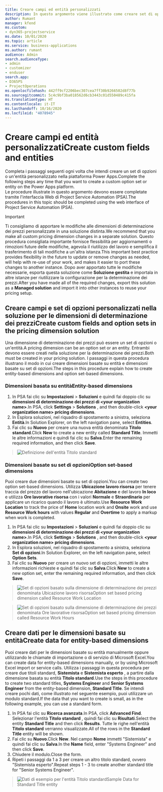 ```yaml
---
title: Creare campi ed entità personalizzati
description: In questo argomento viene illustrato come creare set di opzioni ed entità nella soluzione utilizzata sulla piattaforma Power Apps.
author: Rumant
manager: kfend
ms.custom:
- dyn365-projectservice
ms.date: 10/01/2020
ms.topic: article
ms.service: business-applications
ms.author: rumant
audience: Admin
search.audienceType:
- admin
- customizer
- enduser
search.app:
- D365PS
- ProjectOperations
ms.openlocfilehash: 442ff9cf2206bec307cea7ff30b9266502d8f77b
ms.sourcegitcommit: 5c4c9bf3ba018562d6cb3443c01d550489c415fa
ms.translationtype: HT
ms.contentlocale: it-IT
ms.lasthandoff: 10/16/2020
ms.locfileid: "4078945"
---
```

# <a name="create-custom-fields-and-entities"></a><span data-ttu-id="18ba5-103">Creare campi ed entità personalizzati</span><span class="sxs-lookup"><span data-stu-id="18ba5-103">Create custom fields and entities</span></span> 

<span data-ttu-id="18ba5-104">Completa i passaggi seguenti ogni volta che intendi creare un set di opzioni o un'entità personalizzato nella piattaforma Power Apps.</span><span class="sxs-lookup"><span data-stu-id="18ba5-104">Complete the following steps any time that you want to create a custom option set or entity on the Power Apps platform.</span></span>  
<span data-ttu-id="18ba5-105">Le procedure illustrate in questo argomento devono essere completate tramite l'interfaccia Web di Project Service Automation (PSA).</span><span class="sxs-lookup"><span data-stu-id="18ba5-105">The procedures in this topic should be completed using the web interface of Project Service Automation (PSA).</span></span>

> [!IMPORTANT]
> <span data-ttu-id="18ba5-106">Ti consigliamo di apportare le modifiche alle dimensioni di determinazione dei prezzi personalizzate in una soluzione distinta.</span><span class="sxs-lookup"><span data-stu-id="18ba5-106">We recommend that you make all custom pricing dimension changes in a separate solution.</span></span> <span data-ttu-id="18ba5-107">Questo procedura consigliata importante fornisce flessibilità per aggiornamenti o rimozioni future delle modifiche, agevola il riutilizzo del lavoro e semplifica il trasferimento di tali modifiche a un'altra istanza.</span><span class="sxs-lookup"><span data-stu-id="18ba5-107">This important best practice provides flexibility in the future to update or remove changes as needed, will help with re-use of your work, and makes it easier to port these changes to another instance.</span></span> <span data-ttu-id="18ba5-108">Dopo aver apportato tutte le modifiche necessarie, esporta questa soluzione come **Soluzione gestita** e importala in altre istanze per riutilizzare la configurazione per la determinazione dei prezzi.</span><span class="sxs-lookup"><span data-stu-id="18ba5-108">After you have made all of the required changes, export this solution as a **Managed solution** and import it into other instances to reuse your pricing setup.</span></span>

  
## <a name="create-custom-fields-and-option-sets-in-the-pricing-dimension-solution"></a><span data-ttu-id="18ba5-109">Creare campi e set di opzioni personalizzati nella soluzione per le dimensioni di determinazione dei prezzi</span><span class="sxs-lookup"><span data-stu-id="18ba5-109">Create custom fields and option sets in the pricing dimension solution</span></span>

<span data-ttu-id="18ba5-110">Una dimensione di determinazione dei prezzi può essere un set di opzioni o un'entità.</span><span class="sxs-lookup"><span data-stu-id="18ba5-110">A pricing dimension can be an option set or an entity.</span></span> <span data-ttu-id="18ba5-111">Entrambi devono essere creati nella soluzione per la determinazione dei prezzi.</span><span class="sxs-lookup"><span data-stu-id="18ba5-111">Both must be created in your pricing solution.</span></span> <span data-ttu-id="18ba5-112">I passaggi in questa procedura illustrano il modo in cui creare dimensioni basate su entità e dimensioni basate su set di opzioni.</span><span class="sxs-lookup"><span data-stu-id="18ba5-112">The steps in this procedure explain how to create entity-based dimensions and option set-based dimensions.</span></span>

### <a name="entity-based-dimensions"></a><span data-ttu-id="18ba5-113">Dimensioni basata su entità</span><span class="sxs-lookup"><span data-stu-id="18ba5-113">Entity-based dimensions</span></span>

1. <span data-ttu-id="18ba5-114">In PSA fai clic su **Impostazioni** > **Soluzioni** e quindi fai doppio clic su **dimensioni di determinazione dei prezzi di \<your organization name>**.</span><span class="sxs-lookup"><span data-stu-id="18ba5-114">In PSA, click **Settings** > **Solutions** , and then double-click **\<your organization name> pricing dimensions**.</span></span>
2. <span data-ttu-id="18ba5-115">In Esplora soluzioni, nel riquadro di spostamento a sinistra, seleziona **Entità**.</span><span class="sxs-lookup"><span data-stu-id="18ba5-115">In Solution Explorer, on the left navigation pane, select **Entities**.</span></span>
3. <span data-ttu-id="18ba5-116">Fai clic su **Nuovo** per creare una nuova entità denominata **Titolo standard**.</span><span class="sxs-lookup"><span data-stu-id="18ba5-116">Click **New** to create a new entity called **Standard Title**.</span></span> <span data-ttu-id="18ba5-117">Immetti le altre informazioni e quindi fai clic su **Salva**.</span><span class="sxs-lookup"><span data-stu-id="18ba5-117">Enter the remaining required information, and then click **Save**.</span></span>

> ![Definizione dell'entità Titolo standard](media/Standard-Title-entity-definition.png)


### <a name="option-set-based-dimensions"></a><span data-ttu-id="18ba5-119">Dimensioni basate su set di opzioni</span><span class="sxs-lookup"><span data-stu-id="18ba5-119">Option set-based dimensions</span></span> 
<span data-ttu-id="18ba5-120">Puoi creare due dimensioni basate su set di opzioni.</span><span class="sxs-lookup"><span data-stu-id="18ba5-120">You can create two option set-based dimensions.</span></span> <span data-ttu-id="18ba5-121">Utilizza **Ubicazione lavoro risorsa** per tenere traccia del prezzo del lavoro nell'ubicazione **Abitazione** e del lavoro **In loco** e utilizza **Ore lavorative risorsa** con i valori **Normale** e **Straordinario** per applicare un ricarico quando il lavoro è ultimato.</span><span class="sxs-lookup"><span data-stu-id="18ba5-121">Use **Resource Work Location** to track the price of **Home** location work and **Onsite** work and use **Resource Work hours** with values **Regular** and **Overtime** to apply a markup when work is completed.</span></span>


1. <span data-ttu-id="18ba5-122">In PSA fai clic su **Impostazioni** > **Soluzioni** e quindi fai doppio clic su **dimensioni di determinazione dei prezzi di \<your organization name>**.</span><span class="sxs-lookup"><span data-stu-id="18ba5-122">In PSA, click **Settings** > **Solutions** , and then double-click  **\<your organization name> pricing dimensions**.</span></span> 
2. <span data-ttu-id="18ba5-123">In Esplora soluzioni, nel riquadro di spostamento a sinistra, seleziona **Set di opzioni**.</span><span class="sxs-lookup"><span data-stu-id="18ba5-123">In Solution Explorer, on the left navigation pane, select  **Option Sets**.</span></span> 
3. <span data-ttu-id="18ba5-124">Fai clic su **Nuovo** per creare un nuovo set di opzioni, immetti le altre informazioni richieste e quindi fai clic su **Salva**.</span><span class="sxs-lookup"><span data-stu-id="18ba5-124">Click **New** to create a new option set, enter the remaining required information, and then click **Save**.</span></span>

> ![<span data-ttu-id="18ba5-125">Set di opzioni basato sulla dimensione di determinazione dei prezzi denominata Ubicazione lavoro risorsa</span><span class="sxs-lookup"><span data-stu-id="18ba5-125">Option set based pricing dimension called Resource Work Location</span></span> ](media/Option-set-PD-called-Resource-Work-Location.png)

> ![<span data-ttu-id="18ba5-126">Set di opzioni basato sulla dimensione di determinazione dei prezzi denominata Ore lavorative risorsa</span><span class="sxs-lookup"><span data-stu-id="18ba5-126">Option set based pricing dimension called Resource Work Hours</span></span> ](media/Option-set-PD-called-Resource-Work-Hours.PNG)


## <a name="create-data-for-entity-based-dimensions"></a><span data-ttu-id="18ba5-127">Creare dati per le dimensioni basate su entità</span><span class="sxs-lookup"><span data-stu-id="18ba5-127">Create data for entity-based dimensions</span></span>

<span data-ttu-id="18ba5-128">Puoi creare dati per le dimensioni basate su entità manualmente oppure utilizzando le chiamate di importazione o di servizio di Microsoft Excel.</span><span class="sxs-lookup"><span data-stu-id="18ba5-128">You can create data for entity-based dimensions manually, or by using Microsoft Excel import or service calls.</span></span> <span data-ttu-id="18ba5-129">Utilizza i passaggi in questa procedura per creare due titoli standard, **Sistemista** e **Sistemista esperto** , a partire dalla dimensione basata su entità **Titolo standard**.</span><span class="sxs-lookup"><span data-stu-id="18ba5-129">Use the steps in this procedure to create two standard titles, **Systems Engineer** and **Senior Systems Engineer** from the entity-based dimension, **Standard Title**.</span></span> <span data-ttu-id="18ba5-130">Se intendi creare pochi dati, come illustrato nel seguente esempio, puoi utilizzare un modulo standard.</span><span class="sxs-lookup"><span data-stu-id="18ba5-130">If the data that you want to create is small, as in the following example, you can use a standard form.</span></span>

1. <span data-ttu-id="18ba5-131">In PSA fai clic su **Ricerca avanzata**.</span><span class="sxs-lookup"><span data-stu-id="18ba5-131">In PSA, click **Advanced Find**.</span></span> <span data-ttu-id="18ba5-132">Selezionar l'entità **Titolo standard** , quindi fai clic su **Risultati**.</span><span class="sxs-lookup"><span data-stu-id="18ba5-132">Select the entity **Standard Title** and then click **Results**.</span></span> <span data-ttu-id="18ba5-133">Tutte le righe nell'entità **Titolo standard** verranno visualizzate.</span><span class="sxs-lookup"><span data-stu-id="18ba5-133">All of the rows in the **Standard Title** entity will be shown.</span></span>
2. <span data-ttu-id="18ba5-134">Fai clic su **Nuovo**.</span><span class="sxs-lookup"><span data-stu-id="18ba5-134">Click **New**.</span></span> <span data-ttu-id="18ba5-135">Nel campo **Nome** immetti "Sistemista" e quindi fai clic su **Salva**.</span><span class="sxs-lookup"><span data-stu-id="18ba5-135">In the **Name** field, enter "Systems Engineer" and then click **Save**.</span></span>
3. <span data-ttu-id="18ba5-136">Chiudere il modulo.</span><span class="sxs-lookup"><span data-stu-id="18ba5-136">Close the form.</span></span> 
4. <span data-ttu-id="18ba5-137">Ripeti i passaggi da 1 a 3 per creare un altro titolo standard, ovvero "Sistemista esperto".</span><span class="sxs-lookup"><span data-stu-id="18ba5-137">Repeat steps 1 - 3 to create another standard title for "Senior Systems Engineer".</span></span>

> ![<span data-ttu-id="18ba5-138">Dati di esempio per l'entità Titolo standard</span><span class="sxs-lookup"><span data-stu-id="18ba5-138">Sample Data for Standard Title entity</span></span> ](media/ST-data.png)


